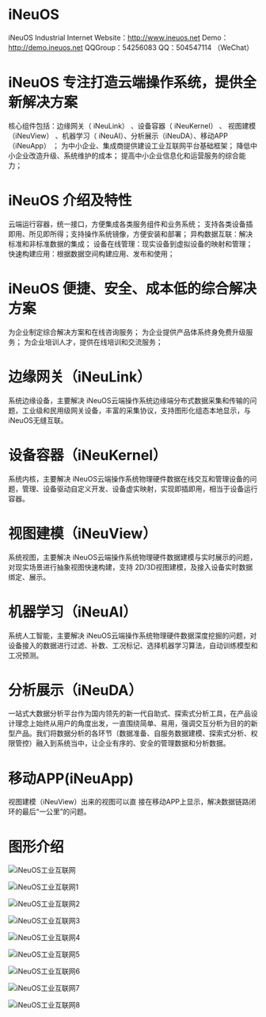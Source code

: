 # iNeuOS
  iNeuOS Industrial Internet
  Website：http://www.ineuos.net
  Demo：http://demo.ineuos.net
  QQGroup：54256083
  QQ：504547114 （WeChat）

# iNeuOS 专注打造云端操作系统，提供全新解决方案
  核心组件包括：边缘网关（ iNeuLink） 、设备容器（ iNeuKernel） 、 视图建模（iNeuView） 、机器学习（ iNeuAI）、分析展示（iNeuDA）、移动APP（iNeuApp） ；
  为中小企业、集成商提供建设工业互联网平台基础框架；
  降低中小企业改造升级、系统维护的成本；
  提高中小企业信息化和运营服务的综合能力；

# iNeuOS 介绍及特性
  云端运行容器，统一接口，方便集成各类服务组件和业务系统；
  支持各类设备插即用、所见即所得；支持操作系统镜像，方便安装和部署；
  异构数据互联：解决标准和非标准数据的集成；
  设备在线管理：现实设备到虚拟设备的映射和管理；
  快速构建应用：根据数据空间构建应用、发布和使用；

# iNeuOS 便捷、安全、成本低的综合解决方案
  为企业制定综合解决方案和在线咨询服务；
  为企业提供产品体系终身免费升级服务；
  为企业培训人才，提供在线培训和交流服务；
    
# 边缘网关（iNeuLink）
  系统边缘设备，主要解决 iNeuOS云端操作系统边缘端分布式数据采集和传输的问题，工业级和民用级网关设备，丰富的采集协议，支持图形化组态本地显示，与 iNeuOS无缝互联。

# 设备容器（iNeuKernel）
  系统内核，主要解决 iNeuOS云端操作系统物理硬件数据在线交互和管理设备的问题，管理、设备驱动自定义开发、设备虚实映射，实现即插即用，相当于设备运行容器。

# 视图建模（iNeuView）
  系统视图，主要解决 iNeuOS云端操作系统物理硬件数据建模与实时展示的问题，对现实场景进行抽象视图快速构建，支持 2D/3D视图建模，及接入设备实时数据绑定、展示。

# 机器学习（iNeuAI）
  系统人工智能，主要解决 iNeuOS云端操作系统物理硬件数据深度挖掘的问题，对设备接入的数据进行过滤、补数、工况标记、选择机器学习算法，自动训练模型和工况预测。

# 分析展示（iNeuDA）
  一站式大数据分析平台作为国内领先的新一代自助式、探索式分析工具，在产品设 计理念上始终从用户的角度出发，一直围绕简单、易用，强调交互分析为目的的新型产品。我们将数据分析的各环节（数据准备、自服务数据建模、探索式分析、权限管控）融入到系统当中，让企业有序的、安全的管理数据和分析数据。

# 移动APP(iNeuApp)
  视图建模（iNeuView）出来的视图可以直 接在移动APP上显示，解决数据链路闭环的最后“一公里”的问题。

# 图形介绍
![iNeuOS工业互联网](https://github.com/wxzz/iNeuOS/blob/master/image/iNeuOS%20%E5%B7%A5%E4%B8%9A%E4%BA%92%E8%81%94%E7%BD%91%E4%B8%80%E4%BD%93%E5%8C%96%E8%A7%A3%E5%86%B3%E6%96%B9%E6%A1%88%EF%BC%88%E4%B8%89%E7%BB%B4%E6%99%BA%E6%85%A7%E5%B1%8F%EF%BC%89-v1.4/%E5%B9%BB%E7%81%AF%E7%89%872.PNG)

![iNeuOS工业互联网1](https://github.com/wxzz/iNeuOS/blob/master/image/iNeuOS%20%E5%B7%A5%E4%B8%9A%E4%BA%92%E8%81%94%E7%BD%91%E4%B8%80%E4%BD%93%E5%8C%96%E8%A7%A3%E5%86%B3%E6%96%B9%E6%A1%88%EF%BC%88%E4%B8%89%E7%BB%B4%E6%99%BA%E6%85%A7%E5%B1%8F%EF%BC%89-v1.4/%E5%B9%BB%E7%81%AF%E7%89%874.PNG)

![iNeuOS工业互联网2](https://github.com/wxzz/iNeuOS/blob/master/image/iNeuOS%20%E5%B7%A5%E4%B8%9A%E4%BA%92%E8%81%94%E7%BD%91%E4%B8%80%E4%BD%93%E5%8C%96%E8%A7%A3%E5%86%B3%E6%96%B9%E6%A1%88%EF%BC%88%E4%B8%89%E7%BB%B4%E6%99%BA%E6%85%A7%E5%B1%8F%EF%BC%89-v1.4/%E5%B9%BB%E7%81%AF%E7%89%8713.PNG)

![iNeuOS工业互联网3](https://github.com/wxzz/iNeuOS/blob/master/image/iNeuOS%20%E5%B7%A5%E4%B8%9A%E4%BA%92%E8%81%94%E7%BD%91%E4%B8%80%E4%BD%93%E5%8C%96%E8%A7%A3%E5%86%B3%E6%96%B9%E6%A1%88%EF%BC%88%E4%B8%89%E7%BB%B4%E6%99%BA%E6%85%A7%E5%B1%8F%EF%BC%89-v1.4/%E5%B9%BB%E7%81%AF%E7%89%8720.PNG)

![iNeuOS工业互联网4](https://github.com/wxzz/iNeuOS/blob/master/image/iNeuOS%20%E5%B7%A5%E4%B8%9A%E4%BA%92%E8%81%94%E7%BD%91%E4%B8%80%E4%BD%93%E5%8C%96%E8%A7%A3%E5%86%B3%E6%96%B9%E6%A1%88%EF%BC%88%E4%B8%89%E7%BB%B4%E6%99%BA%E6%85%A7%E5%B1%8F%EF%BC%89-v1.4/%E5%B9%BB%E7%81%AF%E7%89%8722.PNG)

![iNeuOS工业互联网5](https://github.com/wxzz/iNeuOS/blob/master/image/iNeuOS%20%E5%B7%A5%E4%B8%9A%E4%BA%92%E8%81%94%E7%BD%91%E4%B8%80%E4%BD%93%E5%8C%96%E8%A7%A3%E5%86%B3%E6%96%B9%E6%A1%88%EF%BC%88%E4%B8%89%E7%BB%B4%E6%99%BA%E6%85%A7%E5%B1%8F%EF%BC%89-v1.4/%E5%B9%BB%E7%81%AF%E7%89%8724.PNG)

![iNeuOS工业互联网6](https://github.com/wxzz/iNeuOS/blob/master/image/iNeuOS%20%E5%B7%A5%E4%B8%9A%E4%BA%92%E8%81%94%E7%BD%91%E4%B8%80%E4%BD%93%E5%8C%96%E8%A7%A3%E5%86%B3%E6%96%B9%E6%A1%88%EF%BC%88%E4%B8%89%E7%BB%B4%E6%99%BA%E6%85%A7%E5%B1%8F%EF%BC%89-v1.4/%E5%B9%BB%E7%81%AF%E7%89%8729.PNG)

![iNeuOS工业互联网7](https://github.com/wxzz/iNeuOS/blob/master/image/iNeuOS%20%E5%B7%A5%E4%B8%9A%E4%BA%92%E8%81%94%E7%BD%91%E4%B8%80%E4%BD%93%E5%8C%96%E8%A7%A3%E5%86%B3%E6%96%B9%E6%A1%88%EF%BC%88%E4%B8%89%E7%BB%B4%E6%99%BA%E6%85%A7%E5%B1%8F%EF%BC%89-v1.4/%E5%B9%BB%E7%81%AF%E7%89%8730.PNG)

![iNeuOS工业互联网8](https://github.com/wxzz/iNeuOS/blob/master/image/iNeuOS%20%E5%B7%A5%E4%B8%9A%E4%BA%92%E8%81%94%E7%BD%91%E4%B8%80%E4%BD%93%E5%8C%96%E8%A7%A3%E5%86%B3%E6%96%B9%E6%A1%88%EF%BC%88%E4%B8%89%E7%BB%B4%E6%99%BA%E6%85%A7%E5%B1%8F%EF%BC%89-v1.4/%E5%B9%BB%E7%81%AF%E7%89%8732.PNG)

